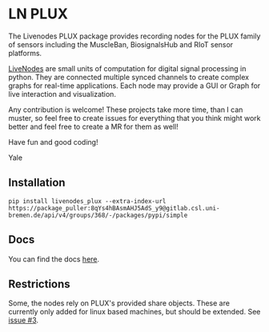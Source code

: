 # LN PLUX

The Livenodes PLUX package provides recording nodes for the PLUX family of sensors including the MuscleBan, BiosignalsHub and RIoT sensor platforms.

[LiveNodes](https://livenodes.pages.csl.uni-bremen.de/livenodes/index.html) are small units of computation for digital signal processing in python. They are connected multiple synced channels to create complex graphs for real-time applications. Each node may provide a GUI or Graph for live interaction and visualization.

Any contribution is welcome! These projects take more time, than I can muster, so feel free to create issues for everything that you think might work better and feel free to create a MR for them as well!

Have fun and good coding!

Yale

## Installation

`pip install livenodes_plux --extra-index-url https://package_puller:8qYs4hBAsmAHJ5AdS_y9@gitlab.csl.uni-bremen.de/api/v4/groups/368/-/packages/pypi/simple`

## Docs

You can find the docs [here](https://livenodes.pages.csl.uni-bremen.de/packages/livenodes_plux/readme.html).

## Restrictions

Some, the nodes rely on PLUX's provided share objects. These are currently only added for linux based machines, but should be extended. See [issue #3](https://gitlab.csl.uni-bremen.de/livenodes/packages/livenodes_plux/-/issues/3).

